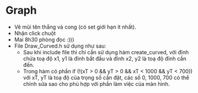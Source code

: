 # Graph
- Vẽ mũi tên thẳng và cong (có set giới hạn ít nhất).
- Nhận click chuột
- Mai 8h30 phòng đọc :)))
- File Draw_Curved.h sử dụng như sau:
  - Sau khi include file thì chỉ cần sử dụng hàm create_curved, với đỉnh chứa toạ độ x1, y1 là đỉnh bắt đầu và đỉnh x2, y2 là toạ độ đỉnh cần đến.
  - Trong hàm có phần if (!(xT > 0 && yT > 0 && xT < 1000 && yT < 700)) với xT, yT là toạ độ của trọng số cần đặt, các số 0, 1000, 700 có thể chỉnh sửa sao cho phù hợp với phần làm việc của màn hình.
